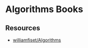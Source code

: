 # Algorithms Books

## Resources
- [williamfiset/Algorithms](https://github.com/williamfiset/Algorithms)